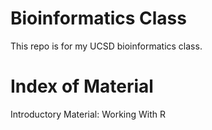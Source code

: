 # Bioinformatics Class
This repo is for my UCSD bioinformatics class. 

# Index of Material
Introductory Material: Working With R

